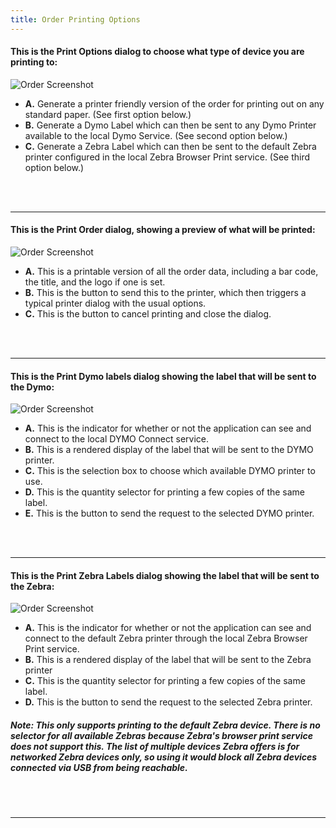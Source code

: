 ```yaml
---
title: Order Printing Options
---
```


#### This is the Print Options dialog to choose what type of device you are printing to:  
![Order Screenshot](/screenPrints/Order_Print1.png)

- **A.** Generate a printer friendly version of the order for printing out on any standard paper. (See first option below.)
- **B.** Generate a Dymo Label which can then be sent to any Dymo Printer available to the local Dymo Service. (See second option below.)
- **C.** Generate a Zebra Label which can then be sent to the default Zebra printer configured in the local Zebra Browser Print service. (See third option below.)

<br /><br />
<hr />

#### This is the Print Order dialog, showing a preview of what will be printed:  
![Order Screenshot](/screenPrints/Order_Print2.png)

- **A.** This is a printable version of all the order data, including a bar code, the title, and the logo if one is set.
- **B.** This is the button to send this to the printer, which then triggers a typical printer dialog with the usual options.
- **C.** This is the button to cancel printing and close the dialog.

<br /><br />
<hr />

#### This is the Print Dymo labels dialog showing the label that will be sent to the Dymo:  
![Order Screenshot](/screenPrints/Order_Print3.png)

- **A.**  This is the indicator for whether or not the application can see and connect to the local DYMO Connect service.
- **B.**  This is a rendered display of the label that will be sent to the DYMO printer.
- **C.**  This is the selection box to choose which available DYMO printer to use.
- **D.**  This is the quantity selector for printing a few copies of the same label.
- **E.**  This is the button to send the request to the selected DYMO printer.

<br /><br />
<hr />

#### This is the Print Zebra Labels dialog showing the label that will be sent to the Zebra:  
![Order Screenshot](/screenPrints/Order_Print4.png)

- **A.** This is the indicator for whether or not the application can see and connect to the default Zebra printer through the local Zebra Browser Print service.
- **B.** This is a rendered display of the label that will be sent to the Zebra printer
- **C.** This is the quantity selector for printing a few copies of the same label.
- **D.** This is the button to send the request to the selected Zebra printer.

##### Note: This only supports printing to the default Zebra device.  There is no selector for all available Zebras because Zebra's browser print service does not support this.  The list of multiple devices Zebra offers is for networked Zebra devices only, so using it would block all Zebra devices connected via USB from being reachable.

<br /><br />
<hr />